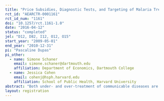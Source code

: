 ```yaml
---
title: "Price Subsidies, Diagnostic Tests, and Targeting of Malaria Treatment: Evidence from a Randomized Controlled Trial"
rct_id: "AEARCTR-0001161"
rct_id_num: "1161"
doi: "10.1257/rct.1161-1.0"
date: "2016-04-12"
status: "completed"
jel: "D12, D82, I12, O12, O15"
start_year: "2009-05-01"
end_year: "2010-12-31"
pi: "Pascaline Dupas"
pi_other:
  - name: Simone Schaner
    email: simone.schaner@dartmouth.edu
    affiliation: Department of Economics, Dartmouth College
  - name: Jessica Cohen
    email: cohenj@hsph.harvard.edu
    affiliation: School of Public Health, Harvard University
abstract: "Both under- and over-treatment of communicable diseases are public bads. But efforts to decrease one run the risk of increasing the other. Using rich experimental data on household treatment-seeking behavior in Kenya, we study the implications of this trade-off for subsidizing life-saving antimalarials sold over-the-counter at retail drug outlets. We show that a very high subsidy (such as the one under consideration by the international community) dramatically increases access, but nearly one-half of subsidized pills go to patients without malaria. We study two ways to better target subsidized drugs: reducing the subsidy level, and introducing rapid malaria tests over-the-counter."
layout: registration
---
```


